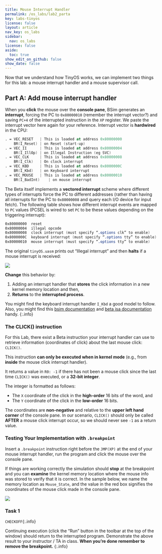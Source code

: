 ```yaml
---
title: Mouse Interrupt Handler
permalink: /os_labs/lab2_parta
key: labs-tinyos
license: false
layout: article
nav_key: os_labs
sidebar:
  nav: os_labs
license: false
aside:
  toc: true
show_edit_on_github: false
show_date: false
---
```


Now that we understand how TinyOS works, we can implement two things for this lab: a mouse interrupt handler and a mouse supervisor call.

## Part A: Add mouse interrupt handler

When you **click** the mouse over the **console pane**, BSim generates an **interrupt**, forcing the PC to `0x80000010` (remember the interrupt vector?) and saving `PC+4` of the interrupted instruction in the `XP` register. We paste the interrupt vector here again for your reference. Interrupt vector is **hardwired** in the CPU:

```nasm
. = VEC_RESET   | This is loaded at address 0x80000000
	BR(I_Reset)	| on Reset (start-up)
. = VEC_II      | This is loaded at address 0x80000004
	BR(I_IllOp)	| on Illegal Instruction (eg SVC)
. = VEC_CLK     | This is loaded at address 0x80000008
	BR(I_Clk)	| On clock interrupt
. = VEC_KBD     | This is loaded at address 0x8000000C
	BR(I_Kbd)	| on Keyboard interrupt
. = VEC_MOUSE   | This is loaded at address 0x80000010
	BR(I_BadInt)	| on mouse interrupt
```

The Beta itself implements a **vectored interrupt** scheme where different types of interrupts force the PC to different addresses (rather than having all interrupts for the PC to `0x80000008` and query each I/O device for input fetch). The following table shows how different interrupt events are mapped to `PC` values (PCSEL is wired to set `PC` to be these values depending on the triggering interrupt):

```nasm
0x80000000	reset
0x80000004	illegal opcode
0x80000008	clock interrupt (must specify “.options clk” to enable)
0x8000000C	keyboard interrupt (must specify “.options tty” to enable)
0x80000010	mouse interrupt (must specify “.options tty” to enable)
```

The original `tinyOS.uasm` prints out “Illegal interrupt” and then **halts** if a mouse interrupt is received:

<img src="/50005/assets/contentimage/lab6/3.png"  class=" center_seventy"/>

**Change** this behavior by:

1. Adding an interrupt handler that **stores** the click information in a new kernel memory location and then,
2. **Returns** to the **interrupted process**.

You might find the keyboard interrupt handler `I_Kbd` a good model to follow. Also, you might find this [bsim documentation](https://drive.google.com/file/d/1Tq_Hg-jbZVPKDJZ4O6OZWYF4_8ywakbi/view?usp=share_link) and [beta isa documentation](https://drive.google.com/file/d/1v-eaGuxa1W5HPPNi_shvdS1g5z99if3_/view?usp=share_link) handy.
{:.info}

### The CLICK() instruction

For this Lab, there exist a Beta instruction your interrupt handler can use to retrieve information (coordinates of click) about the last mouse click: `CLICK()`.

This instruction **can only be executed when in kernel mode** (e.g., from **inside** the mouse click interrupt handler).

It returns a value in `R0: -1` if there has not been a mouse click since the last time `CLICK()` was executed, or a **32-bit integer**.

The integer is formatted as follows:

- The `X` coordinate of the click in the **high-order** 16 bits of the word, and
- The `Y` coordinate of the click in the **low-order** 16 bits.

The coordinates are **non-negative** and relative to the **upper left hand corner** of the console pane. In our scenario, `CLICK()` should only be called **AFTER** a mouse click interrupt occur, so we should never see `-1` as a return value.

### Testing Your Implementation with `.breakpoint`

Insert a `.breakpoint` instruction right before the `JMP(XP)` at the end of your mouse interrupt handler, run the program and click the mouse over the console pane.

If things are working correctly the simulation should **stop** at the breakpoint and you can **examine** the kernel memory location where the mouse info was stored to verify that it is correct. In the sample below, we name the memory location as `Mouse_State`, and the value in the red box signifies the coordinates of the mouse click made in the console pane.

<img src="/50005/assets/contentimage/lab6/4.png"  class=" center_seventy"/>

### Task 1

`CHECKOFF`{:.info}

Continuing execution (click the “Run” button in the toolbar at the top of the window) should return to the interrupted program. Demonstrate the above result to your instructor / TA in class. **When you’re done remember to remove the breakpoint.**
{:.info}
